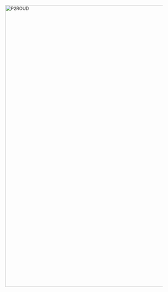 <img width="1376" height="900" alt="P2ROUD" src="https://github.com/user-attachments/assets/4af7d12d-49fa-4499-aea8-f2b2fbe154c9" />
